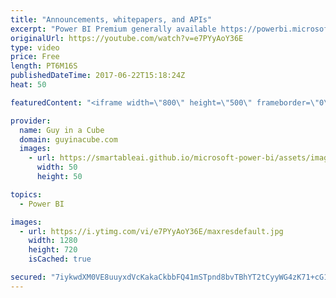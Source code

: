 ```yaml
---
title: "Announcements, whitepapers, and APIs"
excerpt: "Power BI Premium generally available https://powerbi.microsoft.com/en-us/blog/power-bi-premium-generally-available/   Data Insights Summit Opening Keynote  https://www.youtube.com/watch?v=zaVGt-IbuhU  White Paper On “Planning A Power BI Enterprise Deployment” (@technitrain & @SQLChick) https://blog.crossjoin.co.uk/2017/06/20/white-paper-on-planning-a-power-bi-enterprise-deployment/"
originalUrl: https://youtube.com/watch?v=e7PYyAoY36E
type: video
price: Free
length: PT6M16S
publishedDateTime: 2017-06-22T15:18:24Z
heat: 50

featuredContent: "<iframe width=\"800\" height=\"500\" frameborder=\"0\" src=\"https://www.youtube.com/embed/e7PYyAoY36E\" allow=\"accelerometer; autoplay; encrypted-media; gyroscope; picture-in-picture\" allowfullscreen></iframe>"

provider:
  name: Guy in a Cube
  domain: guyinacube.com
  images:
    - url: https://smartableai.github.io/microsoft-power-bi/assets/images/organizations/guyinacube.com-50x50.jpg
      width: 50
      height: 50

topics:
  - Power BI

images:
  - url: https://i.ytimg.com/vi/e7PYyAoY36E/maxresdefault.jpg
    width: 1280
    height: 720
    isCached: true

secured: "7iykwdXM0VE8uuyxdVcKakaCkbbFQ41mSTpnd8bvTBhYT2tCyyWG4zK71+cG1WMyi8bm8DfLQ49ddHsUTiDO0/JneUFvrPvEbIJZaqhnJZOSdXsHG/+y/EIG7Z/jzLc4wYa9V79E8oCLxuVaI7sMFsMu4dTvuE9OEmn1GGCRjZeZJ2uWy+jSzux8KdK0yWYnMtJNAVwFFNU/+GZJigGmGtT9n5BPVJmTD6+tuNdIW2EN+KCMlsrxjyeAX+Cgj9e1lt+0VCp3TxmZ28ULJ1/afWE9baNehM0SxoeuExmdm2YDy4+X+ujlyB8hS+nigHvqdIq+wwm5UwhBIkI0TnCP2RvZlPNAADAMHAFNHDdnIxKKB+tr6lyHricXSOkVPRTULX0GDlWASb6Bm7QwHiLWMmIQIOCNX2jU+Pu2+9kD9WE=;6unRcxoOpS5kjLkpGoEFcw=="
---
```


